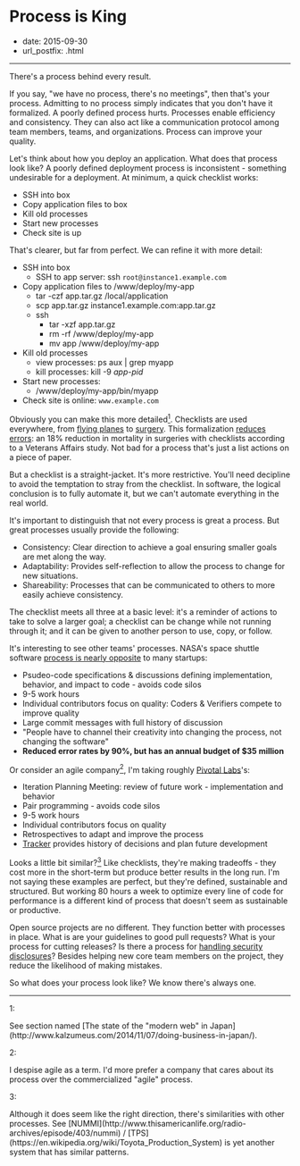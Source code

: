 # Process is King

- date: 2015-09-30
- url_postfix: .html

---------------------------------------------------------------------------

There's a process behind every result.

If you say, "we have no process, there's no meetings", then that's your process. Admitting to no process simply indicates that you don't have it formalized. A poorly defined process hurts. Processes enable efficiency and consistency. They can also act like a communication protocol among team members, teams, and organizations. Process can improve your quality.

Let's think about how you deploy an application. What does that process look like? A poorly defined deployment process is inconsistent - something undesirable for a deployment. At minimum, a quick checklist works:

- SSH into box
- Copy application files to box
- Kill old processes
- Start new processes
- Check site is up

That's clearer, but far from perfect. We can refine it with more detail:

- SSH into box
	- SSH to app server: ssh `root@instance1.example.com`
- Copy application files to /www/deploy/my-app
	- tar -czf app.tar.gz /local/application
	- scp app.tar.gz instance1.example.com:app.tar.gz
	- ssh
		- tar -xzf app.tar.gz
		- rm -rf /www/deploy/my-app
		- mv app /www/deploy/my-app
- Kill old processes
	- view processes: ps aux | grep myapp
	- kill processes: kill -9 *app-pid*
- Start new processes:
	- /www/deploy/my-app/bin/myapp
- Check site is online: `www.example.com`

Obviously you can make this more detailed<a href="#1" id="1-back"><sup>1</sup></a>. Checklists are used everywhere, from [flying planes](http://flighttraining.aopa.org/students/presolo/skills/checklist.html) to [surgery](http://www.who.int/patientsafety/safesurgery/checklist/en/). This formalization [reduces errors](http://www.theatlantic.com/health/archive/2014/03/save-a-brain-make-a-checklist/284438/): an 18% reduction in mortality in surgeries with checklists according to a Veterans Affairs study. Not bad for a process that's just a list actions on a piece of paper.

But a checklist is a straight-jacket. It's more restrictive. You'll need decipline to avoid the temptation to stray from the checklist. In software, the logical conclusion is to fully automate it, but we can't automate everything in the real world.

It's important to distinguish that not every process is great a process. But great processes usually provide the following:

 - Consistency: Clear direction to achieve a goal ensuring smaller goals are met along the way.
 - Adaptability: Provides self-reflection to allow the process to change for new situations.
 - Shareability: Processes that can be communicated to others to more easily achieve consistency.

The checklist meets all three at a basic level: it's a reminder of actions to take to solve a larger goal; a checklist can be change while not running through it; and it can be given to another person to use, copy, or follow.

It's interesting to see other teams' processes. NASA's space shuttle software [process is nearly opposite](http://www.fastcompany.com/28121/they-write-right-stuff) to many startups:

 - Psudeo-code specifications & discussions defining implementation, behavior, and impact to code - avoids code silos
 - 9-5 work hours
 - Individual contributors focus on quality: Coders & Verifiers compete to improve quality
 - Large commit messages with full history of discussion
 - "People have to channel their creativity into changing the process, not changing the software"
 - **Reduced error rates by 90%, but has an annual budget of $35 million**

Or consider an agile company<a href="#2" id="2-back"><sup>2</sup></a>, I'm taking roughly [Pivotal Labs](http://pivotal.io/labs)'s:

- Iteration Planning Meeting: review of future work - implementation and behavior
- Pair programming - avoids code silos
- 9-5 work hours
- Individual contributors focus on quality
- Retrospectives to adapt and improve the process
- [Tracker](http://pivotaltracker.com) provides history of decisions and plan future development

Looks a little bit similar?<a href="#3" id="3-back"><sup>3</sup></a> Like checklists, they're making tradeoffs - they cost more in the short-term but produce better results in the long run. I'm not saying these examples are perfect, but they're defined, sustainable and structured. But working 80 hours a week to optimize every line of code for performance is a different kind of process that doesn't seem as sustainable or productive.

Open source projects are no different. They function better with processes in place. What is are your guidelines to good pull requests? What is your process for cutting releases? Is there a process for [handling security disclosures](http://www.heavybit.com/library/video/2014-10-14-alex-gaynor)? Besides helping new core team members on the project, they reduce the likelihood of making mistakes.

So what does your process look like? We know there's always one.

-------------------------------------------------------------

<div class="footnotes">
<a class="footnote" id="1">1</a>: <p>See section named [The state of the "modern web" in Japan](http://www.kalzumeus.com/2014/11/07/doing-business-in-japan/).</p>
<a class="footnote" id="2">2</a>: <p>I despise agile as a term. I'd more prefer a company that cares about its process over the commercialized "agile" process.</p>
<a class="footnote" id="3">3</a>: <p>Although it does seem like the right direction, there's similarities with other processes. See [NUMMI](http://www.thisamericanlife.org/radio-archives/episode/403/nummi) / [TPS](https://en.wikipedia.org/wiki/Toyota_Production_System) is yet another system that has similar patterns.</p>
</div>
